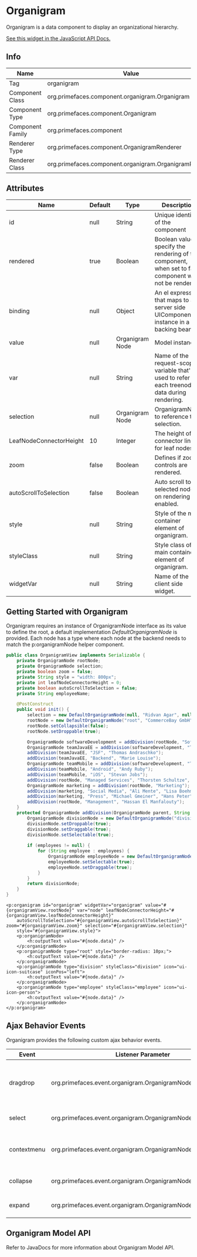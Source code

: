 # Organigram

Organigram is a data component to display an organizational hierarchy.

[See this widget in the JavaScript API Docs.](../jsdocs/classes/primefaces.widget.organigram.html)

## Info

| Name | Value |
| --- | --- |
| Tag | organigram
| Component Class | org.primefaces.component.organigram.Organigram
| Component Type | org.primefaces.component.Organigram
| Component Family | org.primefaces.component |
| Renderer Type | org.primefaces.component.OrganigramRenderer
| Renderer Class | org.primefaces.component.organigram.OrganigramRenderer

## Attributes

| Name | Default | Type | Description | 
| --- | --- | --- | --- |
id | null | String | Unique identifier of the component
rendered | true | Boolean | Boolean value to specify the rendering of the component, when set to false component will not be rendered.
binding | null | Object | An el expression that maps to a server side UIComponent instance in a backing bean
value | null | Organigram Node | Model instance.
var | null | String | Name of the request-scoped variable that'll be used to refer each treenode data during rendering.
selection | null | Organigram Node | OrganigramNode to reference the selection.
LeafNodeConnectorHeight | 10 | Integer | The height of the connector line for leaf nodes.
zoom | false | Boolean | Defines if zoom controls are rendered.
autoScrollToSelection | false | Boolean | Auto scroll to the selected node on rendering if enabled.
style | null | String | Style of the main container element of organigram.
styleClass | null | String | Style class of the main container element of organigram.
widgetVar | null | String | Name of the client side widget.

## Getting Started with Organigram
Organigram requires an instance of OrganigramNode interface as its value to define the root, a
default implementation _DefaultOrganigramNode_ is provided. Each node has a type where each
node at the backend needs to match the p:organigramNode helper component.

```java
public class OrganigramView implements Serializable {
    private OrganigramNode rootNode; 
    private OrganigramNode selection;
    private boolean zoom = false; 
    private String style = "width: 800px";
    private int leafNodeConnectorHeight = 0; 
    private boolean autoScrollToSelection = false;
    private String employeeName;

    @PostConstruct
    public void init() {
        selection = new DefaultOrganigramNode(null, "Ridvan Agar", null);
        rootNode = new DefaultOrganigramNode("root", "CommerceBay GmbH", null); 
        rootNode.setCollapsible(false);
        rootNode.setDroppable(true);

        OrganigramNode softwareDevelopment = addDivision(rootNode, "Software Development", "Ridvan Agar");
        OrganigramNode teamJavaEE = addDivision(softwareDevelopment, "Team JavaEE"); 
        addDivision(teamJavaEE, "JSF", "Thomas Andraschko");
        addDivision(teamJavaEE, "Backend", "Marie Louise");
        OrganigramNode teamMobile = addDivision(softwareDevelopment, "Team Mobile"); 
        addDivision(teamMobile, "Android", "Andy Ruby");
        addDivision(teamMobile, "iOS", "Stevan Jobs");
        addDivision(rootNode, "Managed Services", "Thorsten Schultze", "Sandra Becker");
        OrganigramNode marketing = addDivision(rootNode, "Marketing"); 
        addDivision(marketing, "Social Media", "Ali Mente", "Lisa Boehm");
        addDivision(marketing, "Press", "Michael Gmeiner", "Hans Peter");
        addDivision(rootNode, "Management", "Hassan El Manfalouty"); 
    }
    protected OrganigramNode addDivision(OrganigramNode parent, String name, String... employees) {
        OrganigramNode divisionNode = new DefaultOrganigramNode("division", name, parent); 
        divisionNode.setDroppable(true);
        divisionNode.setDraggable(true); 
        divisionNode.setSelectable(true);
        
        if (employees != null) { 
            for (String employee : employees) {
                OrganigramNode employeeNode = new DefaultOrganigramNode("employee", employee, divisionNode);
                employeeNode.setSelectable(true); 
                employeeNode.setDraggable(true);
            } 
        }
        return divisionNode; 
    }
}
```

```xhtml
<p:organigram id="organigram" widgetVar="organigram" value="#{organigramView.rootNode}" var="node" leafNodeConnectorHeight="#{organigramView.leafNodeConnectorHeight}"
    autoScrollToSelection="#{organigramView.autoScrollToSelection}" zoom="#{organigramView.zoom}" selection="#{organigramView.selection}" 
    style="#{organigramView.style}">
    <p:organigramNode>
        <h:outputText value="#{node.data}" />
    </p:organigramNode>
    <p:organigramNode type="root" style="border-radius: 10px;">
        <h:outputText value="#{node.data}" />
    </p:organigramNode>
    <p:organigramNode type="division" styleClass="division" icon="ui-icon-suitcase" iconPos="left">
        <h:outputText value="#{node.data}" />
    </p:organigramNode>
    <p:organigramNode type="employee" styleClass="employee" icon="ui-icon-person">
        <h:outputText value="#{node.data}" />
    </p:organigramNode>
</p:organigram>
```
## Ajax Behavior Events
Organigram provides the following custom ajax behavior events.

| Event | Listener Parameter | Fired |
| --- | --- | --- |
dragdrop | org.primefaces.event.organigram.OrganigramNodeDragDropEvent | When a node is reordered with drag-drop.
select | org.primefaces.event.organigram.OrganigramNodeSelectEvent | When a node is selected.
contextmenu | org.primefaces.event.organigram.OrganigramNodeSelectEvent | When a node is selected with right click.
collapse | org.primefaces.event.organigram.OrganigramNodeCollapseEvent | When a node is collapsed.
expand | org.primefaces.event.organigram.OrganigramNodeExpandEvent | When a node is expanded.

## Organigram Model API
Refer to JavaDocs for more information about Organigram Model API.

